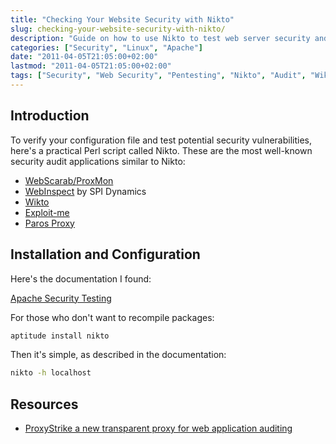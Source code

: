 ```yaml
---
title: "Checking Your Website Security with Nikto"
slug: checking-your-website-security-with-nikto/
description: "Guide on how to use Nikto to test web server security and detect potential vulnerabilities."
categories: ["Security", "Linux", "Apache"]
date: "2011-04-05T21:05:00+02:00"
lastmod: "2011-04-05T21:05:00+02:00"
tags: ["Security", "Web Security", "Pentesting", "Nikto", "Audit", "Wikto"]
---
```


## Introduction

To verify your configuration file and test potential security vulnerabilities, here's a practical Perl script called Nikto. These are the most well-known security audit applications similar to Nikto:

- [WebScarab/ProxMon](https://www.secuobs.com/news/07042007-proxmon.shtml)
- [WebInspect](https://www.secuobs.com/news/12022007-webinspect.shtml) by SPI Dynamics
- [Wikto](https://www.secuobs.com/news/20042005-google-hacking.shtml)
- [Exploit-me](https://www.secuobs.com/news/04122007-firecat.shtml)
- [Paros Proxy](https://www.parosproxy.org/index.shtml)

## Installation and Configuration

Here's the documentation I found:

[Apache Security Testing](../../static/pdf/security_testing_your_apache_configuration_with_nikto.pdf)

For those who don't want to recompile packages:

```bash
aptitude install nikto
```

Then it's simple, as described in the documentation:

```bash
nikto -h localhost
```

## Resources
- [ProxyStrike a new transparent proxy for web application auditing](https://www.secuobs.com/news/15042008-proxystrike.shtml)
